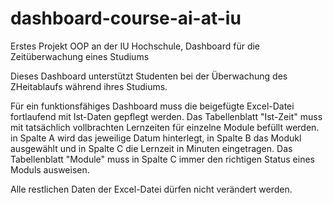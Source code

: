 # dashboard-course-ai-at-iu
Erstes Projekt OOP an der IU Hochschule, Dashboard für die Zeitüberwachung eines Studiums

Dieses Dashboard unterstützt Studenten bei der Überwachung des ZHeitablaufs während ihres Studiums.

Für ein funktionsfähiges Dashboard muss die beigefügte Excel-Datei fortlaufend mit Ist-Daten gepflegt werden.
Das Tabellenblatt "Ist-Zeit" muss mit tatsächlich vollbrachten Lernzeiten für einzelne Module befüllt werden.
in Spalte A wird das jeweilige Datum hinterlegt, in Spalte B das Modukl ausgewählt und in Spalte C die Lernzeit in Minuten eingetragen.
Das Tabellenblatt "Module" muss in Spalte C immer den richtigen Status eines Moduls ausweisen.

Alle restlichen Daten der Excel-Datei dürfen nicht verändert werden.
